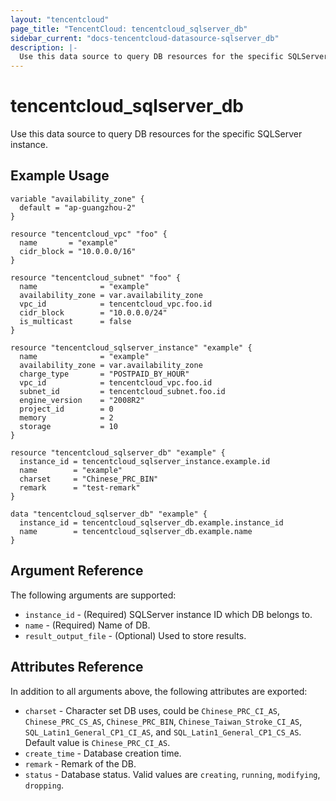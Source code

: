 ```yaml
---
layout: "tencentcloud"
page_title: "TencentCloud: tencentcloud_sqlserver_db"
sidebar_current: "docs-tencentcloud-datasource-sqlserver_db"
description: |-
  Use this data source to query DB resources for the specific SQLServer instance.
---
```


# tencentcloud_sqlserver_db

Use this data source to query DB resources for the specific SQLServer instance.

## Example Usage

```hcl
variable "availability_zone" {
  default = "ap-guangzhou-2"
}

resource "tencentcloud_vpc" "foo" {
  name       = "example"
  cidr_block = "10.0.0.0/16"
}

resource "tencentcloud_subnet" "foo" {
  name              = "example"
  availability_zone = var.availability_zone
  vpc_id            = tencentcloud_vpc.foo.id
  cidr_block        = "10.0.0.0/24"
  is_multicast      = false
}

resource "tencentcloud_sqlserver_instance" "example" {
  name              = "example"
  availability_zone = var.availability_zone
  charge_type       = "POSTPAID_BY_HOUR"
  vpc_id            = tencentcloud_vpc.foo.id
  subnet_id         = tencentcloud_subnet.foo.id
  engine_version    = "2008R2"
  project_id        = 0
  memory            = 2
  storage           = 10
}

resource "tencentcloud_sqlserver_db" "example" {
  instance_id = tencentcloud_sqlserver_instance.example.id
  name        = "example"
  charset     = "Chinese_PRC_BIN"
  remark      = "test-remark"
}

data "tencentcloud_sqlserver_db" "example" {
  instance_id = tencentcloud_sqlserver_db.example.instance_id
  name        = tencentcloud_sqlserver_db.example.name
}
```

## Argument Reference

The following arguments are supported:

* `instance_id` - (Required) SQLServer instance ID which DB belongs to.
* `name` - (Required) Name of DB.
* `result_output_file` - (Optional) Used to store results.

## Attributes Reference

In addition to all arguments above, the following attributes are exported:

* `charset` - Character set DB uses, could be `Chinese_PRC_CI_AS`, `Chinese_PRC_CS_AS`, `Chinese_PRC_BIN`, `Chinese_Taiwan_Stroke_CI_AS`, `SQL_Latin1_General_CP1_CI_AS`, and `SQL_Latin1_General_CP1_CS_AS`. Default value is `Chinese_PRC_CI_AS`.
* `create_time` - Database creation time.
* `remark` - Remark of the DB.
* `status` - Database status. Valid values are `creating`, `running`, `modifying`, `dropping`.


